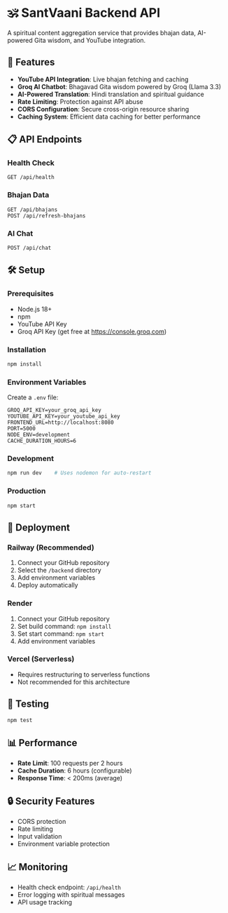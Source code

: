 # 🕉️ SantVaani Backend API

A spiritual content aggregation service that provides bhajan data, AI-powered Gita wisdom, and YouTube integration.

## 🚀 Features

- **YouTube API Integration**: Live bhajan fetching and caching
- **Groq AI Chatbot**: Bhagavad Gita wisdom powered by Groq (Llama 3.3)
- **AI-Powered Translation**: Hindi translation and spiritual guidance
- **Rate Limiting**: Protection against API abuse
- **CORS Configuration**: Secure cross-origin resource sharing
- **Caching System**: Efficient data caching for better performance

## 📋 API Endpoints

### Health Check
```
GET /api/health
```

### Bhajan Data
```
GET /api/bhajans
POST /api/refresh-bhajans
```

### AI Chat
```
POST /api/chat
```

## 🛠️ Setup

### Prerequisites
- Node.js 18+
- npm
- YouTube API Key
- Groq API Key (get free at https://console.groq.com)

### Installation
```bash
npm install
```

### Environment Variables
Create a `.env` file:
```env
GROQ_API_KEY=your_groq_api_key
YOUTUBE_API_KEY=your_youtube_api_key
FRONTEND_URL=http://localhost:8080
PORT=5000
NODE_ENV=development
CACHE_DURATION_HOURS=6
```

### Development
```bash
npm run dev    # Uses nodemon for auto-restart
```

### Production
```bash
npm start
```

## 🚀 Deployment

### Railway (Recommended)
1. Connect your GitHub repository
2. Select the `/backend` directory
3. Add environment variables
4. Deploy automatically

### Render
1. Connect your GitHub repository
2. Set build command: `npm install`
3. Set start command: `npm start`
4. Add environment variables

### Vercel (Serverless)
- Requires restructuring to serverless functions
- Not recommended for this architecture

## 🧪 Testing
```bash
npm test
```

## 📊 Performance
- **Rate Limit**: 100 requests per 2 hours
- **Cache Duration**: 6 hours (configurable)
- **Response Time**: < 200ms (average)

## 🔒 Security Features
- CORS protection
- Rate limiting
- Input validation
- Environment variable protection

## 📈 Monitoring
- Health check endpoint: `/api/health`
- Error logging with spiritual messages
- API usage tracking
